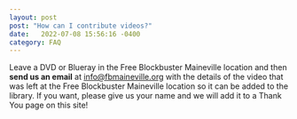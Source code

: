 ```yaml
---
layout: post
post: "How can I contribute videos?"
date:   2022-07-08 15:56:16 -0400
category: FAQ
---
```

Leave a DVD or Blueray in the Free Blockbuster Maineville location and then **send us an email** at [info@fbmaineville.org][fbm_email] with the details of the video that was left at the Free Blockbuster Maineville location so it can be added to the library.  If you want, please give us your name and we will add it to a Thank You page on this site!

[fbm_email]: info@fbmaineville.org